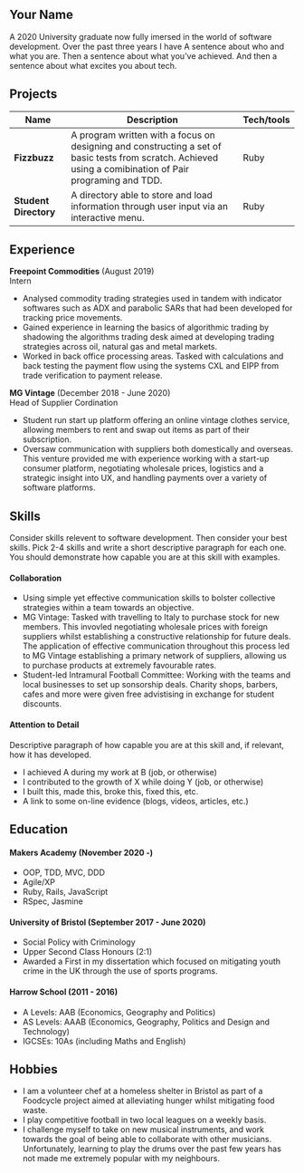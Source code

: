 ## Your Name
A 2020 University graduate now fully imersed in the world of software development. Over the past three years I have
A sentence about who and what you are. Then a sentence about what you've achieved. And then a sentence about what excites you about tech.

## Projects

| Name                         | Description       | Tech/tools        |
| ---------------------------- | ----------------- | ----------------- |
| **Fizzbuzz**            | A program written with a focus on designing and constructing a set of basic tests from scratch. Achieved using a comibination of Pair programing and TDD. | Ruby |
| **Student Directory** | A directory able to store and load information through user input via an interactive menu. | Ruby              |

## Experience

**Freepoint Commodities** (August 2019)  
Intern

- Analysed commodity trading strategies used in tandem with indicator softwares such as ADX and parabolic SARs that had been developed for tracking price movements.
- Gained experience in learning the basics of algorithmic trading by shadowing the algorithms trading desk aimed at developing trading strategies across oil, natural gas and metal markets.
- Worked in back office processing areas. Tasked with calculations and back testing the payment flow using the systems CXL and EIPP from trade verification to payment release.

**MG Vintage** (December 2018 - June 2020)  
Head of Supplier Cordination

- Student run start up platform offering an online vintage clothes service, allowing members to rent and swap out items as part of their subscription.
- Oversaw communication with suppliers both domestically and overseas. This venture provided me with experience working with a start-up consumer platform, negotiating wholesale prices, logistics and a strategic insight into UX, and handling payments over a variety of software platforms.

## Skills

Consider skills relevent to software development. Then consider your best skills. Pick 2-4 skills and write a short descriptive paragraph for each one. You should demonstrate how capable you are at this skill with examples.

#### Collaboration

- Using simple yet effective communication skills to bolster collective strategies within a team towards an objective.
- MG Vintage: Tasked with travelling to Italy to purchase stock for new members. This invovled negotiating wholesale prices with foreign suppliers whilst establishing a constructive relationship for future deals. The application of effective communication throughout this process led to MG Vintage establishing a primary network of suppliers, allowing us to purchase products at extremely favourable rates.
- Student-led Intramural Football Committee: Working with the teams and local businesses to set up sonsorship deals. Charity shops, barbers, cafes and more were given free advistising in exchange for student discounts.

#### Attention to Detail

Descriptive paragraph of how capable you are at this skill and, if relevant, how it has developed.

- I achieved A during my work at B (job, or otherwise)
- I contributed to the growth of X while doing Y (job, or otherwise)
- I built this, made this, broke this, fixed this, etc.
- A link to some on-line evidence (blogs, videos, articles, etc.)

## Education

#### Makers Academy (November 2020 -)

- OOP, TDD, MVC, DDD
- Agile/XP
- Ruby, Rails, JavaScript
- RSpec, Jasmine

#### University of Bristol (September 2017 - June 2020)

- Social Policy with Criminology
- Upper Second Class Honours (2:1)
- Awarded a First in my dissertation which focused on mitigating youth crime in the UK through the use of sports programs.

#### Harrow School (2011 - 2016)

- A Levels: AAB (Economics, Geography and Politics)
- AS Levels: AAAB (Economics, Geography, Politics and Design and Technology)
- IGCSEs: 10As (including Maths and English)

## Hobbies

- I am a volunteer chef at a homeless shelter in Bristol as part of a Foodcycle project aimed at alleviating hunger whilst mitigating food waste.
- I play competitive football in two local leagues on a weekly basis.
- I challenge myself to take on new musical instruments, and work towards the goal of being able to collaborate with other musicians. Unfortunately, learning to play the drums over the past few years has not made me extremely popular with my neighbours.
